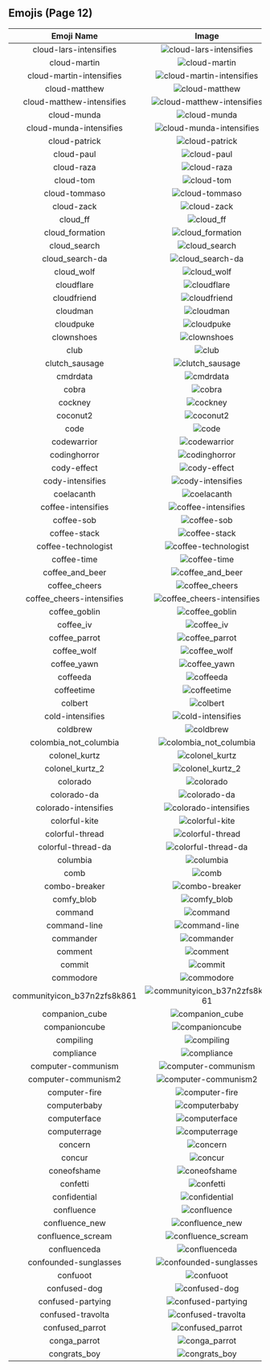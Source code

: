 
  ## Emojis (Page 12)
  |Emoji Name|Image|
  | :-: | :-: |
  |cloud-lars-intensifies| ![cloud-lars-intensifies](/output/cloud-lars-intensifies.gif)|
  |cloud-martin| ![cloud-martin](/output/cloud-martin.png)|
  |cloud-martin-intensifies| ![cloud-martin-intensifies](/output/cloud-martin-intensifies.gif)|
  |cloud-matthew| ![cloud-matthew](/output/cloud-matthew)|
  |cloud-matthew-intensifies| ![cloud-matthew-intensifies](/output/cloud-matthew-intensifies)|
  |cloud-munda| ![cloud-munda](/output/cloud-munda.jpg)|
  |cloud-munda-intensifies| ![cloud-munda-intensifies](/output/cloud-munda-intensifies.gif)|
  |cloud-patrick| ![cloud-patrick](/output/cloud-patrick.png)|
  |cloud-paul| ![cloud-paul](/output/cloud-paul.png)|
  |cloud-raza| ![cloud-raza](/output/cloud-raza.png)|
  |cloud-tom| ![cloud-tom](/output/cloud-tom)|
  |cloud-tommaso| ![cloud-tommaso](/output/cloud-tommaso.png)|
  |cloud-zack| ![cloud-zack](/output/cloud-zack.png)|
  |cloud_ff| ![cloud_ff](/output/cloud_ff.gif)|
  |cloud_formation| ![cloud_formation](/output/cloud_formation.png)|
  |cloud_search| ![cloud_search](/output/cloud_search.png)|
  |cloud_search-da| ![cloud_search-da](/output/cloud_search-da.png)|
  |cloud_wolf| ![cloud_wolf](/output/cloud_wolf.png)|
  |cloudflare| ![cloudflare](/output/cloudflare.png)|
  |cloudfriend| ![cloudfriend](/output/cloudfriend.png)|
  |cloudman| ![cloudman](/output/cloudman.png)|
  |cloudpuke| ![cloudpuke](/output/cloudpuke.png)|
  |clownshoes| ![clownshoes](/output/clownshoes.jpg)|
  |club| ![club](/output/club.png)|
  |clutch_sausage| ![clutch_sausage](/output/clutch_sausage.png)|
  |cmdrdata| ![cmdrdata](/output/cmdrdata.png)|
  |cobra| ![cobra](/output/cobra.png)|
  |cockney| ![cockney](/output/cockney.png)|
  |coconut2| ![coconut2](/output/coconut2.png)|
  |code| ![code](/output/code.png)|
  |codewarrior| ![codewarrior](/output/codewarrior)|
  |codinghorror| ![codinghorror](/output/codinghorror.png)|
  |cody-effect| ![cody-effect](/output/cody-effect.jpg)|
  |cody-intensifies| ![cody-intensifies](/output/cody-intensifies.gif)|
  |coelacanth| ![coelacanth](/output/coelacanth.png)|
  |coffee-intensifies| ![coffee-intensifies](/output/coffee-intensifies.gif)|
  |coffee-sob| ![coffee-sob](/output/coffee-sob.png)|
  |coffee-stack| ![coffee-stack](/output/coffee-stack.png)|
  |coffee-technologist| ![coffee-technologist](/output/coffee-technologist.png)|
  |coffee-time| ![coffee-time](/output/coffee-time.gif)|
  |coffee_and_beer| ![coffee_and_beer](/output/coffee_and_beer.png)|
  |coffee_cheers| ![coffee_cheers](/output/coffee_cheers.png)|
  |coffee_cheers-intensifies| ![coffee_cheers-intensifies](/output/coffee_cheers-intensifies.gif)|
  |coffee_goblin| ![coffee_goblin](/output/coffee_goblin.jpg)|
  |coffee_iv| ![coffee_iv](/output/coffee_iv.jpg)|
  |coffee_parrot| ![coffee_parrot](/output/coffee_parrot.gif)|
  |coffee_wolf| ![coffee_wolf](/output/coffee_wolf.png)|
  |coffee_yawn| ![coffee_yawn](/output/coffee_yawn.png)|
  |coffeeda| ![coffeeda](/output/coffeeda.png)|
  |coffeetime| ![coffeetime](/output/coffeetime.png)|
  |colbert| ![colbert](/output/colbert.gif)|
  |cold-intensifies| ![cold-intensifies](/output/cold-intensifies.gif)|
  |coldbrew| ![coldbrew](/output/coldbrew.png)|
  |colombia_not_columbia| ![colombia_not_columbia](/output/colombia_not_columbia.png)|
  |colonel_kurtz| ![colonel_kurtz](/output/colonel_kurtz.png)|
  |colonel_kurtz_2| ![colonel_kurtz_2](/output/colonel_kurtz_2.png)|
  |colorado| ![colorado](/output/colorado.png)|
  |colorado-da| ![colorado-da](/output/colorado-da.png)|
  |colorado-intensifies| ![colorado-intensifies](/output/colorado-intensifies.gif)|
  |colorful-kite| ![colorful-kite](/output/colorful-kite.png)|
  |colorful-thread| ![colorful-thread](/output/colorful-thread.png)|
  |colorful-thread-da| ![colorful-thread-da](/output/colorful-thread-da.png)|
  |columbia| ![columbia](/output/columbia.png)|
  |comb| ![comb](/output/comb.png)|
  |combo-breaker| ![combo-breaker](/output/combo-breaker.png)|
  |comfy_blob| ![comfy_blob](/output/comfy_blob.png)|
  |command| ![command](/output/command.png)|
  |command-line| ![command-line](/output/command-line.gif)|
  |commander| ![commander](/output/commander.gif)|
  |comment| ![comment](/output/comment.png)|
  |commit| ![commit](/output/commit.png)|
  |commodore| ![commodore](/output/commodore.png)|
  |communityicon_b37n2zfs8k861| ![communityicon_b37n2zfs8k861](/output/communityicon_b37n2zfs8k861.png)|
  |companion_cube| ![companion_cube](/output/companion_cube.png)|
  |companioncube| ![companioncube](/output/companioncube.png)|
  |compiling| ![compiling](/output/compiling.png)|
  |compliance| ![compliance](/output/compliance.png)|
  |computer-communism| ![computer-communism](/output/computer-communism.jpg)|
  |computer-communism2| ![computer-communism2](/output/computer-communism2.png)|
  |computer-fire| ![computer-fire](/output/computer-fire.png)|
  |computerbaby| ![computerbaby](/output/computerbaby.png)|
  |computerface| ![computerface](/output/computerface.png)|
  |computerrage| ![computerrage](/output/computerrage.gif)|
  |concern| ![concern](/output/concern.jpg)|
  |concur| ![concur](/output/concur.png)|
  |coneofshame| ![coneofshame](/output/coneofshame.png)|
  |confetti| ![confetti](/output/confetti.gif)|
  |confidential| ![confidential](/output/confidential.png)|
  |confluence| ![confluence](/output/confluence.png)|
  |confluence_new| ![confluence_new](/output/confluence_new.png)|
  |confluence_scream| ![confluence_scream](/output/confluence_scream.png)|
  |confluenceda| ![confluenceda](/output/confluenceda.png)|
  |confounded-sunglasses| ![confounded-sunglasses](/output/confounded-sunglasses.png)|
  |confuoot| ![confuoot](/output/confuoot.gif)|
  |confused-dog| ![confused-dog](/output/confused-dog.gif)|
  |confused-partying| ![confused-partying](/output/confused-partying)|
  |confused-travolta| ![confused-travolta](/output/confused-travolta.gif)|
  |confused_parrot| ![confused_parrot](/output/confused_parrot.gif)|
  |conga_parrot| ![conga_parrot](/output/conga_parrot.gif)|
  |congrats_boy| ![congrats_boy](/output/congrats_boy.jpg)|
  